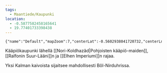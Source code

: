```yaml
---
tags:
  - Maantiede/Kaupunki
location:
  - -0.5877582458165641
  - 19.77401733398438
---
```

```mapview
{"name":"Default","mapZoom":7,"centerLat":-0.5602938041720732,"centerLng":19.478759765625004,"query":"","chosenMapSource":1,"lock":true}
```
Kääpiökaupunki lähellä [[Nori-Koldhazâd|Pohjoisten kääpiö-maiden]], [[Ralfonin Suur-Lääni]]n ja [[Elhen Imperiumi]]n rajaa.


Yksi Kalman kaivoista sijaitsee mahdollisesti Bôl-Nirduhrissa.